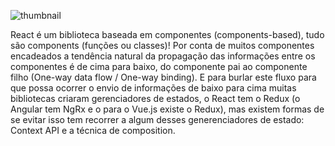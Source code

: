 ![thumbnail](https://i.ytimg.com/vi/Ws9WVHhNq5M/maxresdefault.jpg)

React é um biblioteca baseada em componentes (components-based), tudo são components (funções ou classes)!
Por conta de muitos componentes encadeados a tendência natural da propagação das informações entre os componentes é de cima para baixo, do componente pai ao componente filho (One-way data flow / One-way binding). E para burlar este fluxo para que possa ocorrer o envio de informações de baixo para cima muitas bibliotecas criaram gerenciadores de estados, o React tem o Redux (o Angular tem NgRx e o para o Vue.js existe o Redux), mas existem formas de se evitar isso tem recorrer a algum desses generenciadores de estado: Context API e a técnica de composition.